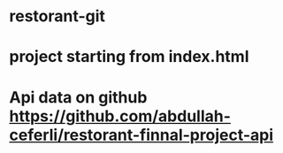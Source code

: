 # restorant-git
# project starting from index.html

# Api data on github https://github.com/abdullah-ceferli/restorant-finnal-project-api